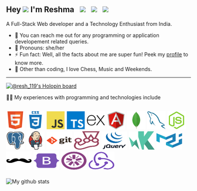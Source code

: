 

## Hey <img src="https://media.giphy.com/media/hvRJCLFzcasrR4ia7z/giphy.gif" width="25px"> I'm Reshma &nbsp; [<img height="30" src="https://img.shields.io/badge/twitter-%231DA1F2.svg?&style=for-the-badge&logo=twitter&logoColor=white" />][Twitter] &nbsp; [<img height="30" src="https://img.shields.io/badge/linkedin-blue.svg?&style=for-the-badge&logo=linkedin&logoColor=white" />][LinkedIn] &nbsp; [<img height="30" src="https://img.shields.io/badge/Medium-12100E?style=for-the-badge&logo=medium&logoColor=white"></img>][Medium]<br>

A Full-Stack Web developer and a Technology Enthusiast from India.

- 💬 You can reach me out for any programming or application developement related queries.
- 👸 Pronouns: she/her
- ⚡ Fun fact: Well, all the facts about me are super fun! Peek my <a href="https://twitter.com/reshma_119">profile<a> to know more.
- 💖 Other than coding, I love Chess, Music and Weekends. 

---
[![@resh_119's Holopin board](https://holopin.io/api/user/board?user=resh_119)](https://holopin.io/@resh_119)

👩‍💻 My experiences with programming and technologies include

<img src="https://github.com/devicons/devicon/blob/master/icons/html5/html5-original.svg" alt="HTML5" title="HTML5" width="50" height="50"/> <img src="https://github.com/devicons/devicon/blob/master/icons/css3/css3-plain-wordmark.svg" alt="CSS3" title="CSS3" width="50" height="50"/> <img src="https://github.com/devicons/devicon/blob/master/icons/javascript/javascript-original.svg" alt="JavaScript" title="JavaScript" width="50" height="50"/> <img src="https://github.com/devicons/devicon/blob/master/icons/typescript/typescript-original.svg" alt="TypeScript" title="TypeScript" width="50" height="50"/> <img src="https://github.com/devicons/devicon/blob/master/icons/express/express-original.svg" alt="Express" title="Express" width="50" height="50"/> <img src="https://github.com/devicons/devicon/blob/master/icons/angularjs/angularjs-original.svg" alt="Angular" title="Angular" width="50" height="50"/> <img src="https://github.com/devicons/devicon/blob/master/icons/mongodb/mongodb-original.svg" alt="MongoDB" title="MongoDB" width="50" height="50"/> <img src="https://github.com/devicons/devicon/blob/master/icons/mysql/mysql-original.svg" alt="MySQL" title="MySQL" width="50" height="50"/> <img src="https://github.com/devicons/devicon/blob/master/icons/nodejs/nodejs-original.svg" alt="NodeJS" title="NodeJS" width="50" height="50"/> <img src="https://github.com/devicons/devicon/blob/master/icons/postgresql/postgresql-original.svg" alt="Postgres" title="Postgres" width="50" height="50"/> <img src="https://github.com/devicons/devicon/blob/master/icons/jenkins/jenkins-original.svg" alt="Jenkins" title="Jenkins" width="50" height="50"/> <img src="https://github.com/devicons/devicon/blob/master/icons/git/git-original-wordmark.svg" alt="Git" title="Git" width="70" height="50"/> <img src="https://github.com/devicons/devicon/blob/master/icons/jest/jest-plain.svg" alt="Jest" title="Jest" width="70" height="50"/> <img src="https://github.com/devicons/devicon/blob/master/icons/jquery/jquery-original-wordmark.svg" alt="jQuery" title="jQuery" width="70" height="50"/> <img src="https://github.com/devicons/devicon/blob/master/icons/karma/karma-original.svg" alt="Karma" title="Karma" width="70" height="50"/> <img src="https://github.com/devicons/devicon/blob/master/icons/materialui/materialui-original.svg" alt="MaterialUI" title="MaterialUI" width="70" height="50"/> <img src="https://github.com/devicons/devicon/blob/master/icons/handlebars/handlebars-original.svg" alt="Handlebars" title="Handlebars" width="70" height="50"/> <img src="https://github.com/devicons/devicon/blob/master/icons/bootstrap/bootstrap-plain.svg" alt="Bootstrap" title="Bootstrap" width="70" height="50"/> <img src="https://github.com/devicons/devicon/blob/master/icons/jasmine/jasmine-plain.svg" alt="Jasmine" title="Jasmine" width="70" height="50"/> <img src="https://github.com/devicons/devicon/blob/master/icons/redux/redux-original.svg" alt="Redux" title="Redux" width="70" height="50"/>
---


![My github stats](https://github-readme-stats.vercel.app/api?username=RESHMA-RAMESH&show_icons=true&include_all_commits=true&theme=radical)


[twitter]: https://twitter.com/reshma_119 
[medium]: https://medium.com/@_resh_
[linkedin]: https://www.linkedin.com/in/reshma-ramesh/

